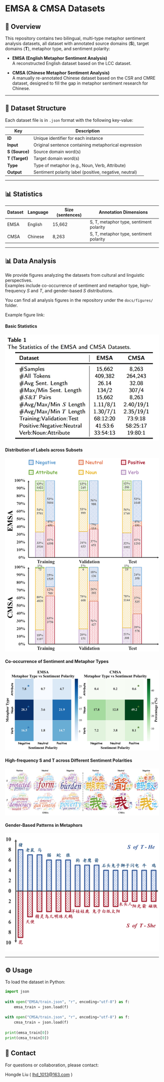 # EMSA & CMSA Datasets

## 📖 Overview
This repository contains two bilingual, multi-type metaphor sentiment analysis datasets, all dataset with annotated source domains (**S**), target domains (**T**), metaphor type, and sentiment polarity:  

- **EMSA (English Metaphor Sentiment Analysis)**  
  A reconstructed English dataset based on the LCC dataset.  

- **CMSA (Chinese Metaphor Sentiment Analysis)**  
  A manually re-annotated Chinese dataset based on the CSR and CMRE dataset, designed to fill the gap in metaphor sentiment research for Chinese.   

---

## 📂 Dataset Structure
Each dataset file is in `.json` format with the following key-value:

| Key            | Description                                                                 |
|-------------------|-----------------------------------------------------------------------------|
| **ID**            | Unique identifier for each instance                                         |
| **Input**          | Original sentence containing metaphorical expression                        |
| **S (Source)**    | Source domain word(s)                                                       |
| **T (Target)**    | Target domain word(s)                                                       |
| **Type** | Type of metaphor (e.g., Noun, Verb, Attribute) |
| **Output**      | Sentiment polarity label (positive, negative, neutral)                      |

---

## 📊 Statistics
| Dataset | Language | Size (sentences) | Annotation Dimensions |
|---------|----------|------------------|------------------------|
| EMSA    | English  | 15,662          | S, T, metaphor type, sentiment polarity |
| CMSA    | Chinese  | 8,263           | S, T, metaphor type, sentiment polarity |

---

## 📊 Data Analysis
We provide figures analyzing the datasets from cultural and linguistic perspectives.  
Examples include co-occurrence of sentiment and metaphor type, high-frequency $S$ and $T$, and gender-based $S$ distributions.  

You can find all analysis figures in the repository under the `docs/figures/` folder.  

Example figure link:

#### Basic Statistics
![Basic Statistics](../docs/figures/basic.jpg)

#### Distribution of Labels across Subsets
![Distribution of Labels across Subsets](../docs/figures/data-statistic.png)

#### Co-occurrence of Sentiment and Metaphor Types
![Co-occurrence of Sentiment and Metaphor Types](../docs/figures/heatmap.jpg) 

#### High-frequency S and T across Different Sentiment Polarities
![High-frequency S and T across Different Sentiment Polarities](../docs/figures/sentiment-component.jpg)

#### Gender-Based Patterns in Metaphors
![Gender-Based Patterns in Metaphors](../docs/figures/male-female.png)

---

## ⚙️ Usage
To load the dataset in Python:

```python
import json

with open("EMSA/train.json", "r", encoding="utf-8") as f:
    emsa_train = json.load(f)

with open("CMSA/train.json", "r", encoding="utf-8") as f:
    cmsa_train = json.load(f)

print(emsa_train[0])
print(cmsa_train[0])
```

<!-- ## 📜 Citation

If you use EMSA or CMSA in your research, please cite:

@article{YourPaper2025,
  title   = {Multi-type Metaphor Sentiment Analysis across English and Chinese},
  author  = {Your Name et al.},
  journal = {Journal Name},
  year    = {2025}
} -->

## 🤝 Contact

For questions or collaboration, please contact:

Hongde Liu ( lhd_1013@163.com )
